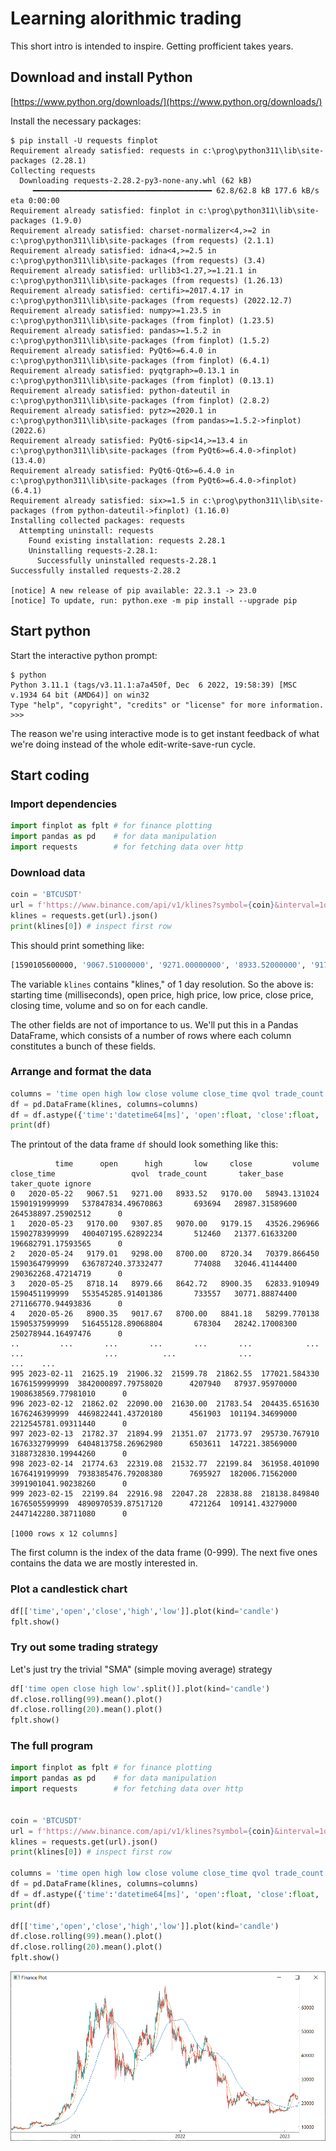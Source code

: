 # Learning alorithmic trading

This short intro is intended to inspire. Getting profficient takes years.


## Download and install Python

[https://www.python.org/downloads/](https://www.python.org/downloads/)

Install the necessary packages:

```
$ pip install -U requests finplot
Requirement already satisfied: requests in c:\prog\python311\lib\site-packages (2.28.1)
Collecting requests
  Downloading requests-2.28.2-py3-none-any.whl (62 kB)
     ━━━━━━━━━━━━━━━━━━━━━━━━━━━━━━━━━━━━━━━━ 62.8/62.8 kB 177.6 kB/s eta 0:00:00
Requirement already satisfied: finplot in c:\prog\python311\lib\site-packages (1.9.0)
Requirement already satisfied: charset-normalizer<4,>=2 in c:\prog\python311\lib\site-packages (from requests) (2.1.1)
Requirement already satisfied: idna<4,>=2.5 in c:\prog\python311\lib\site-packages (from requests) (3.4)
Requirement already satisfied: urllib3<1.27,>=1.21.1 in c:\prog\python311\lib\site-packages (from requests) (1.26.13)
Requirement already satisfied: certifi>=2017.4.17 in c:\prog\python311\lib\site-packages (from requests) (2022.12.7)
Requirement already satisfied: numpy>=1.23.5 in c:\prog\python311\lib\site-packages (from finplot) (1.23.5)
Requirement already satisfied: pandas>=1.5.2 in c:\prog\python311\lib\site-packages (from finplot) (1.5.2)
Requirement already satisfied: PyQt6>=6.4.0 in c:\prog\python311\lib\site-packages (from finplot) (6.4.1)
Requirement already satisfied: pyqtgraph>=0.13.1 in c:\prog\python311\lib\site-packages (from finplot) (0.13.1)
Requirement already satisfied: python-dateutil in c:\prog\python311\lib\site-packages (from finplot) (2.8.2)
Requirement already satisfied: pytz>=2020.1 in c:\prog\python311\lib\site-packages (from pandas>=1.5.2->finplot) (2022.6)
Requirement already satisfied: PyQt6-sip<14,>=13.4 in c:\prog\python311\lib\site-packages (from PyQt6>=6.4.0->finplot) (13.4.0)
Requirement already satisfied: PyQt6-Qt6>=6.4.0 in c:\prog\python311\lib\site-packages (from PyQt6>=6.4.0->finplot) (6.4.1)
Requirement already satisfied: six>=1.5 in c:\prog\python311\lib\site-packages (from python-dateutil->finplot) (1.16.0)
Installing collected packages: requests
  Attempting uninstall: requests
    Found existing installation: requests 2.28.1
    Uninstalling requests-2.28.1:
      Successfully uninstalled requests-2.28.1
Successfully installed requests-2.28.2

[notice] A new release of pip available: 22.3.1 -> 23.0
[notice] To update, run: python.exe -m pip install --upgrade pip
```


## Start python

Start the interactive python prompt:

```
$ python
Python 3.11.1 (tags/v3.11.1:a7a450f, Dec  6 2022, 19:58:39) [MSC v.1934 64 bit (AMD64)] on win32
Type "help", "copyright", "credits" or "license" for more information.
>>>
```

The reason we're using interactive mode is to get instant feedback of what we're doing instead of the whole edit-write-save-run cycle.


## Start coding


### Import dependencies

```python
import finplot as fplt # for finance plotting
import pandas as pd    # for data manipulation
import requests        # for fetching data over http
```

### Download data

```python
coin = 'BTCUSDT'
url = f'https://www.binance.com/api/v1/klines?symbol={coin}&interval=1d&limit=1000'
klines = requests.get(url).json()
print(klines[0]) # inspect first row
```

This should print something like:

```bash
[1590105600000, '9067.51000000', '9271.00000000', '8933.52000000', '9170.00000000', '58943.13102400', 1590191999999, '537847834.49670863', 693694, '28987.31589600', '264538897.25902512', '0']
```

The variable `klines` contains "klines," of 1 day resolution. So the above is: starting time (milliseconds), open price,
high price, low price, close price, closing time, volume and so on for each candle.

The other fields are not of importance to us. We'll put this in a Pandas DataFrame, which consists of a number of rows where each column constitutes a bunch of these fields.

### Arrange and format the data

```python
columns = 'time open high low close volume close_time qvol trade_count taker_base taker_quote ignore'.split()
df = pd.DataFrame(klines, columns=columns)
df = df.astype({'time':'datetime64[ms]', 'open':float, 'close':float, 'high':float, 'low':float, 'volume':float})
print(df)
```

The printout of the data frame `df` should look something like this:

```
          time      open      high       low     close         volume     close_time                 qvol  trade_count       taker_base          taker_quote ignore
0   2020-05-22   9067.51   9271.00   8933.52   9170.00   58943.131024  1590191999999   537847834.49670863       693694   28987.31589600   264538897.25902512      0
1   2020-05-23   9170.00   9307.85   9070.00   9179.15   43526.296966  1590278399999   400407195.62892234       512460   21377.61633200   196682791.17593565      0
2   2020-05-24   9179.01   9298.00   8700.00   8720.34   70379.866450  1590364799999   636787240.37332477       774088   32046.41144400   290362268.47214719      0
3   2020-05-25   8718.14   8979.66   8642.72   8900.35   62833.910949  1590451199999   553545285.91401386       733557   30771.88874400   271166770.94493836      0
4   2020-05-26   8900.35   9017.67   8700.00   8841.18   58299.770138  1590537599999   516455128.89068804       678304   28242.17008300   250278944.16497476      0
..         ...       ...       ...       ...       ...            ...            ...                  ...          ...              ...                  ...    ...
995 2023-02-11  21625.19  21906.32  21599.78  21862.55  177021.584330  1676159999999  3842000897.79758020      4207940   87937.95970000  1908638569.77981010      0
996 2023-02-12  21862.02  22090.00  21630.00  21783.54  204435.651630  1676246399999  4469822441.43720180      4561903  101194.34699000  2212545781.09311440      0
997 2023-02-13  21782.37  21894.99  21351.07  21773.97  295730.767910  1676332799999  6404813758.26962980      6503611  147221.38569000  3188732830.19944260      0
998 2023-02-14  21774.63  22319.08  21532.77  22199.84  361958.401090  1676419199999  7938385476.79208380      7695927  182006.71562000  3991901041.90238260      0
999 2023-02-15  22199.84  22916.98  22047.28  22838.88  218138.849840  1676505599999  4890970539.87517120      4721264  109141.43279000  2447142280.38711080      0

[1000 rows x 12 columns]
```

The first column is the index of the data frame (0-999). The next five ones contains the data we are mostly interested in.


### Plot a candlestick chart

```python
df[['time','open','close','high','low']].plot(kind='candle')
fplt.show()
```


### Try out some trading strategy

Let's just try the trivial "SMA" (simple moving average) strategy

```python
df['time open close high low'.split()].plot(kind='candle')
df.close.rolling(99).mean().plot()
df.close.rolling(20).mean().plot()
fplt.show()
```


### The full program

```python
import finplot as fplt # for finance plotting
import pandas as pd    # for data manipulation
import requests        # for fetching data over http


coin = 'BTCUSDT'
url = f'https://www.binance.com/api/v1/klines?symbol={coin}&interval=1d&limit=1000'
klines = requests.get(url).json()
print(klines[0]) # inspect first row

columns = 'time open high low close volume close_time qvol trade_count taker_base taker_quote ignore'.split()
df = pd.DataFrame(klines, columns=columns)
df = df.astype({'time':'datetime64[ms]', 'open':float, 'close':float, 'high':float, 'low':float, 'volume':float})
print(df)

df[['time','open','close','high','low']].plot(kind='candle')
df.close.rolling(99).mean().plot()
df.close.rolling(20).mean().plot()
fplt.show()
```

![feature1](https://raw.githubusercontent.com/highfestiva/learn-algo-trading/master/feature1.png)
